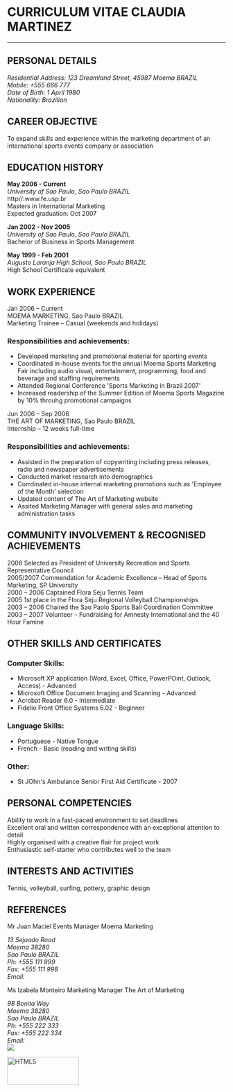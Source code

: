 <h1>CURRICULUM VITAE CLAUDIA MARTINEZ</h1>
<hr />

<h2>PERSONAL DETAILS</h2>
<address>
Residential Address: 	123 Dreamland Street, 45987 Moema BRAZIL<br>
Mobile: 		+555 666 777<br>
Date of Birth: 		1  April 1980<br>
Nationality: 		Brazilian<br>
</address>

<h2>CAREER OBJECTIVE</h2>
To expand skills and experience within the marketing department of an international sports events company or association

<h2>EDUCATION HISTORY</h2>
<strong>May 2006 - Current</strong><br>
<i>University of Sao Paulo, Sao Paulo BRAZIL</i><br>
http//:www.fe.usp.br<br>
Masters in International Marketing<br>
Expected graduation: Oct 2007

<strong>Jan 2002 - Nov 2005</strong><br>
<i>University of Sao Paulo, Sao Paulo BRAZIL</i><br>
Bachelor of Business in Sports Management

<strong>May 1999 - Feb 2001</strong><br>
<i>Augusto Laranja High School, Sao Paulo BRAZIL</i><br>
High School Certificate equivalent

<h2>WORK EXPERIENCE</h2>

Jan 2006 – Current<br>
MOEMA MARKETING, Sao Paulo BRAZIL<br>
<a href="http://www.moemamkt.com.br"></a>
Marketing Trainee – Casual (weekends and holidays)
  
<h3>Responsibilities and achievements:</h3>
  <ul>
    <li>Developed marketing and promotional material for sporting events</li>
    <li>Coordinated in-house events for the annual Moema Sports Marketing Fair including audio visual, entertainment, programming, food and beverage and staffing requirements</li>
    <li>Attended Regional Conference 'Sports Marketing in Brazil 2007'</li>
    <li>Increased readership of the Summer Edition of Moema Sports Magazine by 10% throuhg promotional campaigns</li>
  </ul>

Jun 2006 – Sep 2006	<br>
THE ART OF MARKETING, Sao Paulo BRAZIL<br>
<a href="http://www.artofmarketing.com"></a>
Internship – 12 weeks full-time

<h3>Responsibilities and achievements:</h3>
  <ul>
    <li>Assisted in the preparation of copywriting including press releases, radio and newspaper advertisements</li>
    <li>Conducted market research into demographics</li>
    <li>Corrdinated in-house internal marketing promotions such as 'Employee of the Month' selection</li>
    <li>Updated content of The Art of Marketing website</li>
    <li>Assited Marketing Manager with general sales and marketing administration tasks</li>
  </ul>
  
<h2>COMMUNITY INVOLVEMENT & RECOGNISED ACHIEVEMENTS</h2>
2006			Selected as President of University Recreation and Sports Representative Council<br>
2005/2007	        Commendation for Academic Excellence – Head of Sports Marketing, SP University<br>
2000 – 2006 		Captained Flora Seju Tennis Team <br>
2005			1st place in the Flora Seju Regional Volleyball Championships<br>
2003 – 2006		Chaired the Sao Paolo Sports Ball Coordination Committee<br>
2003 – 2007 		Volunteer – Fundraising for Amnesty International and the 40 Hour Famine<br>

<h2>OTHER SKILLS AND CERTIFICATES</h2>

<h3>Computer Skills:</h3>
  <ul>
    <li>Microsoft XP application (Word, Excel, Office, PowerPOint, Outlook, Access) - Advanced</li>
    <li>Microsoft Office Document Imaging and Scanning - Advanced</li>
    <li>Acrobat Reader 6.0 - Intermediate</li>
    <li>Fidelio Front Office Systems 6.02 - Beginner</li>
  </ul>
  
<h3>Language Skills:</h3>
  <ul>
    <li>Portuguese - Native Tongue</li>
    <li>French - Basic (reading and writing skills)</li>
  </ul>
      
<h3>Other: </h3>
  <ul>
    <li>St JOhn's Ambulance Senior First Aid Certificate - 2007</li>
  </ul>
<h2>PERSONAL COMPETENCIES</h2>
Ability to work in a fast-paced environment to set deadlines<br>
Excellent oral and written correspondence with an exceptional attention to detail<br>
Highly organised with a creative flair for project work<br>
Enthusiastic self-starter who contributes well to the team<br>

<h2>INTERESTS AND ACTIVITIES</h2>
Tennis, volleyball, surfing, pottery, graphic design

<h2>REFERENCES</h2>

Mr Juan Maciel
Events Manager
Moema Marketing
<address>
13 Sejuado Road<br>
Moema 38280<br>
Sao Paulo BRAZIL<br>
Ph: +555 111 999<br>
Fax: +555 111 998<br>
Email: <a href="juanmacial@moemamktg.br"></a>
</address>

Ms Izabela Monteiro
Marketing Manager
The Art of Marketing
<address>
98 Bonita Way<br>
Moema 38280<br>
Sao Paulo BRAZIL<br>
Ph: +555 222 333<br>
Fax: +555 222 334<br>
Email: <a href="izabelam@artofmarketing.com"></a>
</address>

<img src="https://www.jamsadr.com/images/neutrals/person-donald-900x1080.jpg"/>
<p><a href="http://validator.w3.org/check?uri=referer" target="_blank"><img src="https://www.w3.org/html/logo/badge/html5-badge-h-css3-semantics.png" width="165" height="64" alt="HTML5" title="HTML5"></a></p>
